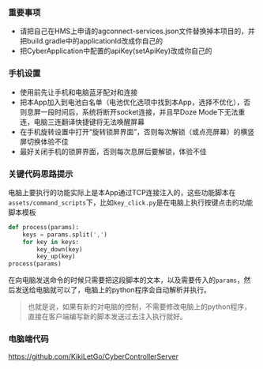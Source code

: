 ### 重要事项
- 请把自己在HMS上申请的agconnect-services.json文件替换掉本项目的，并把build.gradle中的applicationId改成你自己的
- 把CyberApplication中配置的apiKey(setApiKey)改成你自己的

### 手机设置
- 使用前先让手机和电脑蓝牙配对和连接
- 把本App加入到电池白名单（电池优化选项中找到本App，选择不优化），否则息屏一段时间后，系统将断开socket连接，并且早Doze Mode下无法重连，电脑三连翻译快捷键将无法唤醒屏幕
- 在手机旋转设置中打开“旋转锁屏界面”，否则每次解锁（或点亮屏幕）的横竖屏切换体验不佳
- 最好关闭手机的锁屏界面，否则每次息屏后要解锁，体验不佳

### 关键代码思路提示
电脑上要执行的功能实际上是本App通过TCP连接注入的，这些功能脚本在`assets/command_scripts`下，比如`key_click.py`是在电脑上执行按键点击的功能脚本模板
```python
def process(params):
    keys = params.split(',')
    for key in keys:
        key_down(key)
        key_up(key)
process(params)
```
在向电脑发送命令的时候只需要把这段脚本的文本，以及需要传入的`params`，然后发送给电脑就可以了，电脑上的python程序会自动解析并执行。

> 也就是说，如果有新的对电脑的控制，不需要修改电脑上的python程序，直接在客户端编写新的脚本发送过去注入执行就好。

### 电脑端代码
https://github.com/KikiLetGo/CyberControllerServer
